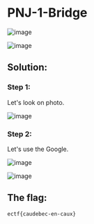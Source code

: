 <h1>PNJ-1-Bridge</h1>

![image](https://github.com/user-attachments/assets/269ea509-64d9-428b-8149-83e3bc0af84a)

![image](https://github.com/user-attachments/assets/067a59ba-e036-4186-8fa1-b9b27b117006)

<h2>Solution: </h2>

<h3>Step 1:</h3>

Let's look on photo.

![image](https://github.com/user-attachments/assets/dfd1e053-3036-4527-a998-a07d069aed53)

<h3>Step 2:</h3>

Let's use the Google.

![image](https://github.com/user-attachments/assets/f8dfee3e-66ef-4e33-95a8-ff52ec91e864)

![image](https://github.com/user-attachments/assets/befb5e01-8199-4564-bfef-46b4ce2c5f93)

<h2>The flag:</h2>

```ectf{caudebec-en-caux}```




